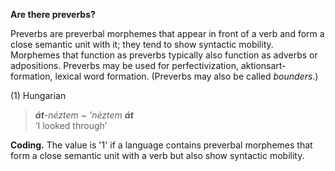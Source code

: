 **Are there preverbs?**

Preverbs are preverbal morphemes that appear in front of a verb and form a close semantic unit with it; they tend to show syntactic mobility. Morphemes that function as preverbs typically also function as adverbs or adpositions. Preverbs may be used for perfectivization, aktionsart-formation, lexical word formation. (Preverbs may also be called *bounders*.) 

(1) Hungarian<br/>
>***át**-néztem ~ 'néztem **át***<br/> 
>‘I looked through’

**Coding.** The value is '1' if a language contains preverbal morphemes that form a close semantic unit with a verb but also show syntactic mobility. 
